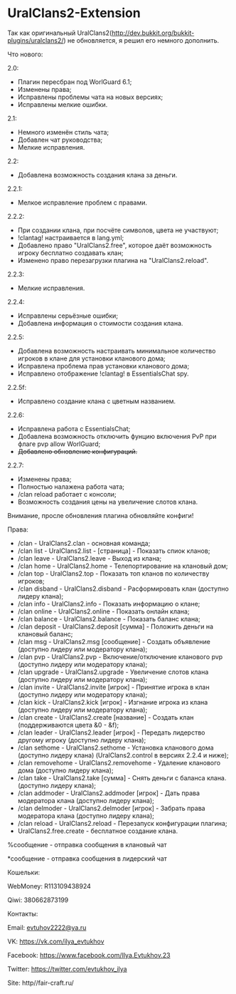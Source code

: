 # UralClans2-Extension
Так как оригинальный UralClans2(http://dev.bukkit.org/bukkit-plugins/uralclans2/) не обновляется, я решил его немного дополнить.

Что нового:

2.0:

   - Плагин пересбран под WorlGuard 6.1;
   - Изменены права;
   - Исправлены проблемы чата на новых версиях;
   - Исправлены мелкие ошибки.

2.1:

   - Немного изменён стиль чата;
   - Добавлен чат руководства;
   - Мелкие исправления.

2.2:
   - Добавлена возможность создания клана за деньги.

2.2.1:

   - Мелкое исправление проблем с правами.

2.2.2:
  
  - При создании клана, при посчёте символов, цвета не участвуют;
  - !clantag! настраивается в lang.yml;
  - Добавлено право "UralClans2.free", которое даёт возможность игроку бесплатно создавать клан;
  - Изменено право перезагрузки плагина на "UralClans2.reload".

2.2.3:
 
 - Мелкие исправления.

2.2.4:
 
 - Исправлены серьёзные ошибки;
 - Добавлена информация о стоимости создания клана.

2.2.5:

 - Добавлена возможность настраивать минимальное количество игроков в клане для установки кланового дома;
 - Исправлена проблема прав установки кланового дома;
 - Исправлено отображение !clantag! в EssentialsChat spy.
 
2.2.5f:

 - Исправлено создание клана с цветным названием.
 
2.2.6:

 - Исправлена работа с EssentialsChat;
 - Добавлена возможность отключить фунцию включения PvP при флаге pvp allow WorlGuard;
 - <strike>Добавлено обновление конфигураций.</strike>

2.2.7:

 - Изменены права;
 - Полностью налажена работа чата;
 - /clan reload работает с консоли;
 - Возможность создания цены на увеличение слотов клана.

Внимание, просле обновления плагина обновляйте конфиги!

Права:
   - /clan - UralClans2.clan - основная команда;
   - /clan list - UralClans2.list - [страница] - Показать спиок кланов;
   - /clan leave - UralClans2.leave - Выход из клана;
   - /clan home - UralClans2.home - Телепортирование на клановый дом;
   - /clan top - UralClans2.top - Показать топ кланов по количеству игроков;
   - /clan disband - UralClans2.disband - Расформировать клан (доступно лидеру клана);
   - /clan info - UralClans2.info - Показать информацию о клане;
   - /clan online - UralClans2.online - Показать онлайн клана;
   - /clan balance - UralClans2.balance - Показать баланс клана;
   - /clan deposit - UralClans2.deposit [сумма] - Положить деньги на клановый баланс;
   - /clan msg - UralClans2.msg [сообщение] - Создать объявление (доступно лидеру или модератору клана);
   - /clan pvp - UralClans2.pvp - Включение/отключение кланового pvp (доступно лидеру или модератору клана);
   - /clan upgrade - UralClans2.upgrade - Увеличение слотов клана (доступно лидеру или модератору клана);
   - /clan invite - UralClans2.invite [игрок] - Принятие игрока в клан (доступно лидеру или модератору клана);
   - /clan kick - UralClans2.kick [игрок] - Изгнание игрока из клана (доступно лидеру или модератору клана);
   - /clan create - UralClans2.create [название] - Создать клан (поддерживаются цвета &0 - &f);
   - /clan leader - UralClans2.leader [игрок] - Передать лидерство другому игроку (доступно лидеру клана);
   - /clan sethome - UralClans2.sethome - Установка кланового дома (доступно лидеру клана) (UralClans2.control в версиях 2.2.4 и ниже);
   - /clan removehome - UralClans2.removehome - Удаление кланового дома (доступно лидеру клана);
   - /clan take - UralClans2.take [сумма] - Снять деньги с баланса клана. (доступно лидеру клана);
   - /clan addmoder - UralClans2.addmoder [игрок] - Дать права модератора клана (доступно лидеру клана);
   - /clan delmoder - UralClans2.delmoder [игрок] - Забрать права модератора клана (доступно лидеру клана);
   - /clan reload - UralClans2.reload - Перезапуск конфигурации плагина;
   - UralClans2.free.create - бесплатное создание клана.

%сообщение - отправка сообщения в клановый чат

*сообщение - отправка сообщения в лидерский чат

Кошельки:

WebMoney: R113109438924

Qiwi: 380662873199

Контакты:

 Email: evtuhov2222@ya.ru
 
 VK: https://vk.com/ilya_evtukhov
 
 Facebook: https://www.facebook.com/Ilya.Evtukhov.23
 
 Twitter: https://twitter.com/evtukhov_ilya
 
 Site: http//fair-craft.ru/
 
